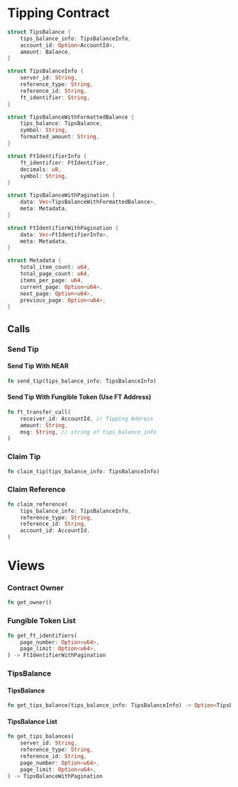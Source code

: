 Tipping Contract
================
```rust
struct TipsBalance {
	tips_balance_info: TipsBalanceInfo,
	account_id: Option<AccountId>,
	amount: Balance,
}
```
```rust
struct TipsBalanceInfo {
	server_id: String,
	reference_type: String,
	reference_id: String,
	ft_identifier: String,
}
```
```rust
struct TipsBalanceWithFormattedBalance {
	tips_balance: TipsBalance,
	symbol: String,
	formatted_amount: String,
}
```
```rust
struct FtIdentifierInfo {
	ft_identifier: FtIdentifier,
	decimals: u8,
	symbol: String,
}
```
```rust
struct TipsBalanceWithPagination {
	data: Vec<TipsBalanceWithFormattedBalance>,
	meta: Metadata,
}
```
```rust
struct FtIdentifierWithPagination {
	data: Vec<FtIdentifierInfo>,
	meta: Metadata,
}
```
```rust
struct Metadata {
	total_item_count: u64,
	total_page_count: u64,
	items_per_page: u64,
	current_page: Option<u64>,
	next_page: Option<u64>,
	previous_page: Option<u64>,
}
```
Calls
-----
### Send Tip
#### Send Tip With NEAR
```rust
fn send_tip(tips_balance_info: TipsBalanceInfo)
```
#### Send Tip With Fungible Token (Use FT Address)
```rust
fn ft_transfer_call(
	receiver_id: AccountId, // Tipping Address
	amount: String,
	msg: String, // string of tips_balance_info
)
```
### Claim Tip
```rust
fn claim_tip(tips_balance_info: TipsBalanceInfo)
```
### Claim Reference
```rust
fn claim_reference(
	tips_balance_info: TipsBalanceInfo,
	reference_type: String,
	reference_id: String,
	account_id: AccountId,
)
```
Views
=====
### Contract Owner
```rust
fn get_owner()
```
### Fungible Token List
```rust
fn get_ft_identifiers(
	page_number: Option<u64>,
	page_limit: Option<u64>,
) -> FtIdentifierWithPagination
```
### TipsBalance
#### TipsBalance
```rust
fn get_tips_balance(tips_balance_info: TipsBalanceInfo) -> Option<TipsBalanceWithFormattedBalance>
```
#### TipsBalance List
```rust
fn get_tips_balances(
	server_id: String,
	reference_type: String,
	reference_id: String,
	page_number: Option<u64>,
	page_limit: Option<u64>,
) -> TipsBalanceWithPagination

```
